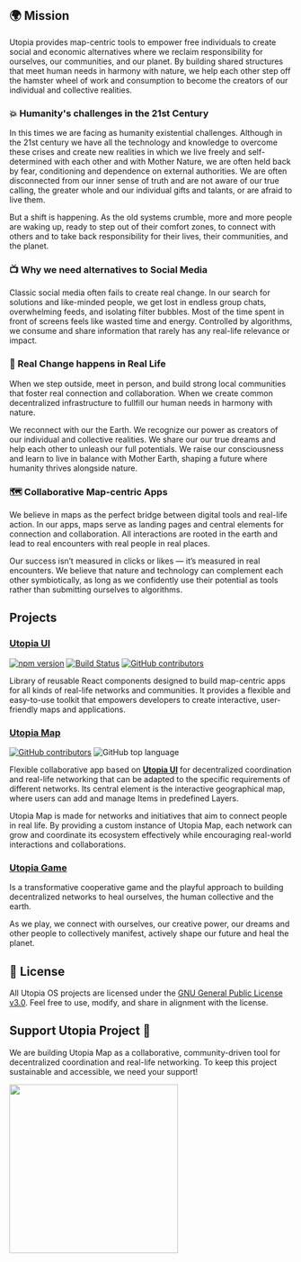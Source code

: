 ## 🌍 **Mission**

Utopia provides map-centric tools to empower free individuals to create social and economic alternatives where we reclaim responsibility for ourselves, our communities, and our planet. By building shared structures that meet human needs in harmony with nature, we help each other step off the hamster wheel of work and consumption to become the creators of our individual and collective realities.

### 💥 **Humanity's challenges in the 21st Century**

In this times we are facing as humanity existential challenges. Although in the 21st century we have all the technology and knowledge to overcome these crises and create new realities in which we live freely and self-determined with each other and with Mother Nature, we are often held back by fear, conditioning and dependence on external authorities. We are often disconnected from our inner sense of truth and are not aware of our true calling, the greater whole and our individual gifts and talants, or are afraid to live them.

But a shift is happening. As the old systems crumble, more and more people are waking up, ready to step out of their comfort zones, to connect with others and to take back responsibility for their lives, their communities, and the planet. 

### 📺 Why we need alternatives to Social Media

Classic social media often fails to create real change. In our search for solutions and like-minded people, we get lost in endless group chats, overwhelming feeds, and isolating filter bubbles. Most of the time spent in front of screens feels like wasted time and energy. Controlled by algorithms, we consume and share information that rarely has any real-life relevance or impact.  


### 🌳 Real Change happens in Real Life  

When we step outside, meet in person, and build strong local communities that foster real connection and collaboration. When we create common decentralized infrastructure to fullfill our human needs in harmony with nature.

We reconnect with our the Earth. We recognize our power as creators of our individual and collective realities. We share our our true dreams and help each other to unleash our full potentials. We raise our consciousness and learn to live in balance with Mother Earth, shaping a future where humanity thrives alongside nature.

### 🗺️ Collaborative Map-centric Apps

We believe in maps as the perfect bridge between digital tools and real-life action. In our apps, maps serve as landing pages and central elements for connection and collaboration. All interactions are rooted in the earth and lead to real encounters with real people in real places.

Our success isn’t measured in clicks or likes — it’s measured in real encounters. We believe that nature and technology can complement each other symbiotically, as long as we confidently use their potential as tools rather than submitting ourselves to algorithms.  

##  Projects

### [Utopia UI](https://github.com/utopia-os/utopia-ui)
[![npm version](https://img.shields.io/npm/v/utopia-ui.svg)](https://www.npmjs.com/package/utopia-ui)  [![Build Status](https://img.shields.io/github/actions/workflow/status/utopia-os/utopia-ui/test.build.yml?branch=main)](https://github.com/utopia-os/utopia-ui/actions/workflows/test.build.yml) [![GitHub contributors](https://img.shields.io/github/contributors/utopia-os/utopia-ui)](https://github.com/utopia-os/utopia-ui/graphs/contributors)

Library of reusable React components designed to build map-centric apps for all kinds of real-life networks and communities. It provides a flexible and easy-to-use toolkit that empowers developers to create interactive, user-friendly maps and applications.

### [Utopia Map](https://github.com/utopia-os/utopia-map)

[![GitHub contributors](https://img.shields.io/github/contributors/utopia-os/utopia-map)](https://github.com/utopia-os/utopia-map/graphs/contributors)
![GitHub top language](https://img.shields.io/github/languages/top/utopia-os/utopia-map)



Flexible collaborative app based on **[Utopia UI](https://github.com/utopia-os/utopia-ui)** for decentralized coordination and real-life networking that can be adapted to the specific requirements of different networks. Its central element is the interactive geographical map, where users can add and manage Items in predefined Layers.

Utopia Map is made for networks and initiatives that aim to connect people in real life. By providing a custom instance of Utopia Map, each network can grow and coordinate its ecosystem effectively while encouraging real-world interactions and collaborations.
### [Utopia Game](https://github.com/utopia-os/utopia-game)
Is a transformative cooperative game and the playful approach to building decentralized networks to heal ourselves, the human collective and the earth.

As we play, we connect with ourselves, our creative power, our dreams and other people to collectively manifest, actively shape our future and heal the planet.

## 📜 License

All Utopia OS projects are licensed under the [GNU General Public License v3.0](https://github.com/utopia-os/utopia-ui/blob/main/LICENSE). Feel free to use, modify, and share in alignment with the license.

## Support Utopia Project 💚

We are building Utopia Map as a collaborative, community-driven tool for decentralized coordination and real-life networking. To keep this project sustainable and accessible, we need your support!

<a href="https://opencollective.com/utopia-project">
    <img width="300" src="https://opencollective.com/utopia-project/donate/button@2x.png?color=blue" />
</a>



